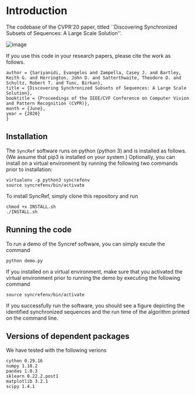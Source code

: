 # Introduction
The codebase of the CVPR'20 paper, titled ``Discovering Synchronized Subsets of Sequences: A Large Scale Solution''.


![image](https://sariyanidi.com/wp-content/uploads/2023/10/syncref-1024x310.jpg)

If you use this code in your research papers, please cite the work as follows.

``` @InProceedings{Sariyanidi_2020_CVPR,
author = {Sariyanidi, Evangelos and Zampella, Casey J. and Bartley, Keith G. and Herrington, John D. and Satterthwaite, Theodore D. and Schultz, Robert T. and Tunc, Birkan},
title = {Discovering Synchronized Subsets of Sequences: A Large Scale Solution},
booktitle = {Proceedings of the IEEE/CVF Conference on Computer Vision and Pattern Recognition (CVPR)},
month = {June},
year = {2020}
}
```

## Installation

The ```SyncRef``` software runs on python (python 3) and is installed as follows. (We assume that pip3 is installed on your system.) Optionally, you can install on a virtual environment by running the following two commands prior to installation:

```
virtualenv -p python3 syncrefenv
source syncrefenv/bin/activate
```

To install SyncRef, simply clone this repository and run

```
chmod +x INSTALL.sh
./INSTALL.sh
```

## Running the code
To run a demo of the Syncref software, you can simply excute the command
```
python demo.py
```

If you installed on a virtual environment, make sure that you activated the virtual environment prior to running the demo by executing the following command

```
source syncrefenv/bin/activate
```

If you successfully run the software, you should see a figure depicting the identified synchronized sequences and the run time of the algorithm printed on the command line.

## Versions of dependent packages 
We have tested with the following verions
```
cython 0.29.16
numpy 1.18.2
pandas 1.0.3
sklearn 0.22.2.post1
matplotlib 3.2.1
scipy 1.4.1
```
